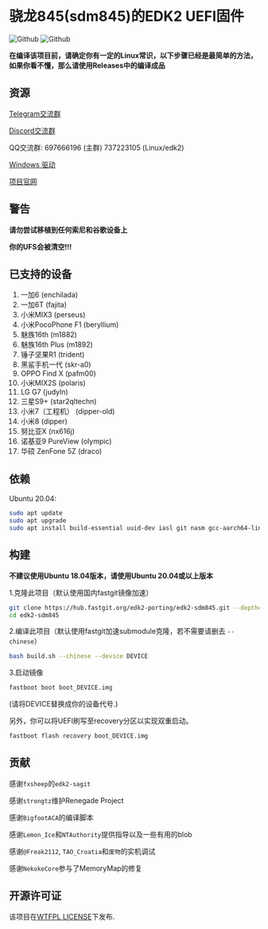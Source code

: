 # 骁龙845(sdm845)的EDK2 UEFI固件

![Github](https://img.shields.io/github/downloads/edk2-porting/edk2-sdm845/total)
![Github](https://img.shields.io/github/v/release/edk2-porting/edk2-sdm845?include_prereleases)

**在编译该项目前，请确定你有一定的Linux常识，以下步骤已经是最简单的方法，如果你看不懂，那么请使用Releases中的编译成品**

## 资源

[Telegram交流群](https://t.me/joinchat/MNjTmBqHIokjweeN0SpoyA)

[Discord交流群](https://discord.gg/XXBWfag)

QQ交流群: 697666196 (主群)      737223105 (Linux/edk2)

[Windows 驱动](https://github.com/edk2-porting/WOA-Drivers)

[项目官网](https://renegade-project.org/)

## 警告

**请勿尝试移植到任何索尼和谷歌设备上**

**你的UFS会被清空!!!**

## 已支持的设备

1.  一加6                  (enchilada)
2.  一加6T                 (fajita)
3.  小米MIX3               (perseus)
4.  小米PocoPhone F1       (beryllium)
5.  魅族16th               (m1882)
6.  魅族16th Plus          (m1892)
7.  锤子坚果R1             (trident)
8.  黑鲨手机一代           (skr-a0)
9.  OPPO Find X            (pafm00)
10. 小米MIX2S              (polaris)
11. LG G7                  (judyln)
12. 三星S9+                (star2qltechn)
13. 小米7（工程机）        (dipper-old)
14. 小米8                  (dipper)
15. 努比亚X                (nx616j)
16. 诺基亚9 PureView       (olympic)
17. 华硕 ZenFone 5Z        (draco)

## 依赖

Ubuntu 20.04:

```bash
sudo apt update
sudo apt upgrade
sudo apt install build-essential uuid-dev iasl git nasm gcc-aarch64-linux-gnu abootimg python3-distutils python3-pil python3-git
```

## 构建

**不建议使用Ubuntu 18.04版本，请使用Ubuntu 20.04或以上版本**

1.克隆此项目（默认使用国内fastgit镜像加速）

```bash
git clone https://hub.fastgit.org/edk2-porting/edk2-sdm845.git --depth=1
cd edk2-sdm845
```

2.编译此项目（默认使用fastgit加速submodule克隆，若不需要请删去 `--chinese`）

```bash
bash build.sh --chinese --device DEVICE
```

3.启动镜像

```bash
fastboot boot boot_DEVICE.img
```

(请将DEVICE替换成你的设备代号.)

另外，你可以将UEFI刷写至recovery分区以实现双重启动。

```bash
fastboot flash recovery boot_DEVICE.img
```

## 贡献

感谢`fxsheep`的`edk2-sagit`

感谢`strongtz`维护Renegade Project

感谢`BigfootACA`的编译脚本

感谢`Lemon_Ice`和`NTAuthority`提供指导以及一些有用的blob

感谢`@Freak2112`, `TAO_Croatia`和`废物`的实机调试

感谢`NekokeCore`参与了MemoryMap的修复

## 开源许可证

该项目在[WTFPL LICENSE](http://www.wtfpl.net/)下发布.
